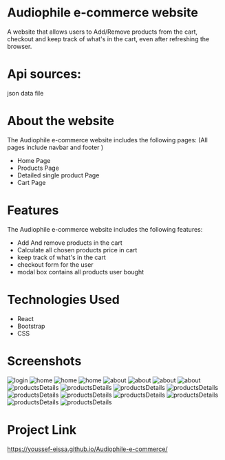 # Audiophile e-commerce website

A website that allows users to Add/Remove products from the cart, checkout and keep track of what's in the cart, even after refreshing the browser.

# Api sources:
json data file

# About the website

The Audiophile e-commerce website includes the following pages:
(All pages include navbar and footer )

- Home Page 
- Products Page
- Detailed single product Page
- Cart Page

# Features

The Audiophile e-commerce website includes the following features:

- Add And remove products in the cart
- Calculate all chosen products price in cart
- keep track of what's in the cart
- checkout form for the user
- modal box contains all products user bought

# Technologies Used
- React
- Bootstrap
- CSS

# Screenshots

<img alt='login' src='/src/screenshots/home.png'>
<img alt='home' src='/src/screenshots/home2.png'>
<img alt='home' src='/src/screenshots/home3.png'>
<img alt='home' src='src/screenshots/home4.png'>
<img alt='about' src='/src/screenshots/productDetails.png'>
<img alt='about' src='/src/screenshots/productDetails2.png'>
<img alt='about' src='/src/screenshots/productDetails3.png'>
<img alt='about' src='/src/screenshots/productDetails4.png'>
<img alt='productsDetails' src='/src/screenshots/headphones1.png'>
<img alt='productsDetails' src='/src/screenshots/headphones2.png'>
<img alt='productsDetails' src='/src/screenshots/headphones3.png'>
<img alt='productsDetails' src='/src/screenshots/headphones4.png'>
<img alt='productsDetails' src='/src/screenshots/speakers1.png'>
<img alt='productsDetails' src='/src/screenshots/speakers2earphone.png'>
<img alt='productsDetails' src='/src/screenshots/earphones.png'>
<img alt='productsDetails' src='/src/screenshots/cartBox.png'>
<img alt='productsDetails' src='/src/screenshots/checkout.png'>
<img alt='productsDetails' src='/src/screenshots/modal.png'>



# Project Link 
https://youssef-eissa.github.io/Audiophile-e-commerce/

